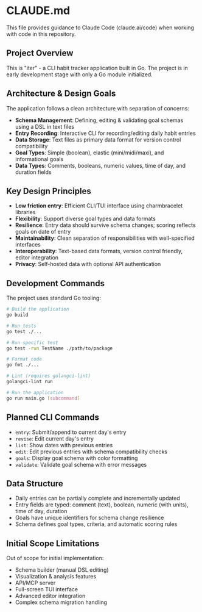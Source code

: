 # CLAUDE.md

This file provides guidance to Claude Code (claude.ai/code) when working with code in this repository.

## Project Overview

This is "iter" - a CLI habit tracker application built in Go. The project is in early development stage with only a Go module initialized.

## Architecture & Design Goals

The application follows a clean architecture with separation of concerns:

- **Schema Management**: Defining, editing & validating goal schemas using a DSL in text files
- **Entry Recording**: Interactive CLI for recording/editing daily habit entries  
- **Data Storage**: Text files as primary data format for version control compatibility
- **Goal Types**: Simple (boolean), elastic (mini/midi/maxi), and informational goals
- **Data Types**: Comments, booleans, numeric values, time of day, and duration fields

## Key Design Principles

- **Low friction entry**: Efficient CLI/TUI interface using charmbracelet libraries
- **Flexibility**: Support diverse goal types and data formats
- **Resilience**: Entry data should survive schema changes; scoring reflects goals on date of entry
- **Maintainability**: Clean separation of responsibilities with well-specified interfaces
- **Interoperability**: Text-based data formats, version control friendly, editor integration
- **Privacy**: Self-hosted data with optional API authentication

## Development Commands

The project uses standard Go tooling:

```bash
# Build the application
go build

# Run tests
go test ./...

# Run specific test
go test -run TestName ./path/to/package

# Format code
go fmt ./...

# Lint (requires golangci-lint)
golangci-lint run

# Run the application
go run main.go [subcommand]
```

## Planned CLI Commands

- `entry`: Submit/append to current day's entry
- `revise`: Edit current day's entry  
- `list`: Show dates with previous entries
- `edit`: Edit previous entries with schema compatibility checks
- `goals`: Display goal schema with color formatting
- `validate`: Validate goal schema with error messages

## Data Structure

- Daily entries can be partially complete and incrementally updated
- Entry fields are typed: comment (text), boolean, numeric (with units), time of day, duration
- Goals have unique identifiers for schema change resilience
- Schema defines goal types, criteria, and automatic scoring rules

## Initial Scope Limitations

Out of scope for initial implementation:
- Schema builder (manual DSL editing)
- Visualization & analysis features
- API/MCP server
- Full-screen TUI interface
- Advanced editor integration
- Complex schema migration handling